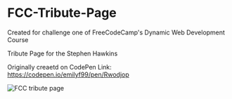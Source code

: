 # FCC-Tribute-Page
Created for challenge one of FreeCodeCamp's Dynamic Web Development Course

Tribute Page for the Stephen Hawkins 

Originally creaetd on CodePen Link: https://codepen.io/emilyf99/pen/Rwodjop

![FCC tribute page](https://user-images.githubusercontent.com/72047699/122664478-8d8d9600-d199-11eb-87e5-36879206d559.png)
